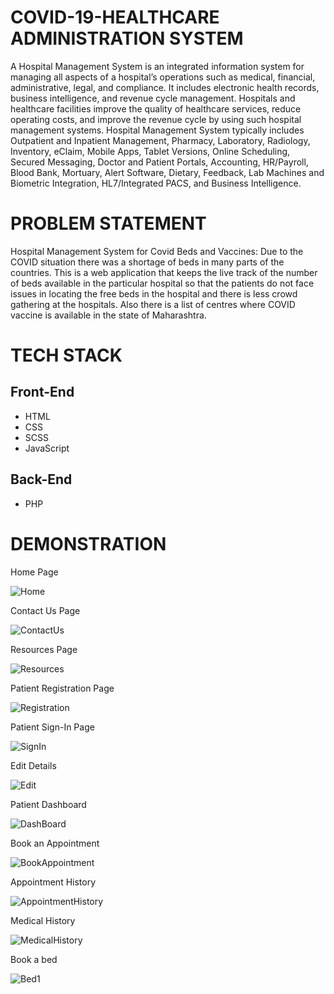 # COVID-19-HEALTHCARE ADMINISTRATION SYSTEM
A Hospital Management System is an integrated information system for managing all aspects of a hospital’s operations such as medical, financial, administrative, legal, and compliance. It includes electronic health records, business intelligence, and revenue cycle management. Hospitals and healthcare facilities improve the quality of healthcare services, reduce operating costs, and improve the revenue cycle by using such hospital management systems. Hospital Management System typically includes Outpatient and Inpatient Management, Pharmacy, Laboratory, Radiology, Inventory, eClaim, Mobile Apps, Tablet Versions, Online Scheduling, Secured Messaging, Doctor and Patient Portals, Accounting, HR/Payroll, Blood Bank, Mortuary, Alert Software, Dietary, Feedback, Lab Machines and Biometric Integration, HL7/Integrated PACS, and Business Intelligence.

# PROBLEM STATEMENT
Hospital Management System for Covid
Beds and Vaccines:
Due to the COVID situation there was a shortage of beds in
many parts of the countries.
This is a web application that keeps the live track of the number of
beds available in the particular hospital so that the patients do
not face issues in locating the free beds in the hospital and there
is less crowd gathering at the hospitals.
Also there is a list of centres where COVID vaccine is
available in the state of Maharashtra.

# TECH STACK

## Front-End

* HTML
* CSS
* SCSS
* JavaScript

## Back-End

* PHP

# DEMONSTRATION

Home Page

![Home](https://user-images.githubusercontent.com/78092182/124178355-175d2d80-dacf-11eb-90e4-a9e01d14a841.png)

Contact Us Page

![ContactUs](https://user-images.githubusercontent.com/78092182/124178350-16c49700-dacf-11eb-85cd-8daf5452ce28.png)

Resources Page

![Resources](https://user-images.githubusercontent.com/78092182/124178362-188e5a80-dacf-11eb-98b9-932ef2fbd124.png)

Patient Registration Page

![Registration](https://user-images.githubusercontent.com/78092182/124178361-17f5c400-dacf-11eb-9d4a-2dc2e41d4995.png)

Patient Sign-In Page

![SignIn](https://user-images.githubusercontent.com/78092182/124178364-1926f100-dacf-11eb-9eda-eee1f9a1e250.png)

Edit Details

![Edit](https://user-images.githubusercontent.com/78092182/124179189-18428f00-dad0-11eb-9ce8-84410bfc160e.png)

Patient Dashboard

![DashBoard](https://user-images.githubusercontent.com/78092182/124178351-16c49700-dacf-11eb-95ea-5cf9f239cd00.png)

Book an Appointment

![BookAppointment](https://user-images.githubusercontent.com/78092182/124178349-162c0080-dacf-11eb-862a-379cc849133a.png)

Appointment History

![AppointmentHistory](https://user-images.githubusercontent.com/78092182/124178340-14623d00-dacf-11eb-9562-1cbb35666794.png)

Medical History

![MedicalHistory](https://user-images.githubusercontent.com/78092182/124178359-17f5c400-dacf-11eb-909e-45776dd66a47.png)

Book a bed

![Bed1](https://user-images.githubusercontent.com/78092182/124178345-15936a00-dacf-11eb-8813-f6ddfb85d34a.png)
